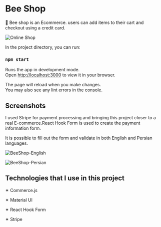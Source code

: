 
# Bee Shop  

🐝 Bee shop is an Ecommerce. users can add items to their cart and checkout using a credit card.

![Online Shop](https://github.com/springtofigh/ecommerce/assets/90114320/18aba191-1693-43a7-b944-9545f6a75500)


In the project directory, you can run:

### `npm start`

Runs the app in development mode.\
Open [http://localhost:3000](http://localhost:3000) to view it in your browser.

The page will reload when you make changes.\
You may also see any lint errors in the console.


## Screenshots

I used Stripe for payment processing and bringing this project closer to a real E-commerce.React Hook Form  is used to create the payment information form.

It is possible to fill out the form and validate in both English and Persian languages.


![BeeShop-English](https://github.com/springtofigh/ecommerce/assets/90114320/e763702d-878a-4d17-a486-01f7e9631739)




![BeeShop-Persian](https://github.com/springtofigh/ecommerce/assets/90114320/a4005b8c-c8f9-4c9b-8496-732fa70701f1)


## Technologies that I use in this project

✴ Commerce.js

✴ Material UI

✴ React Hook Form

✴ Stripe
